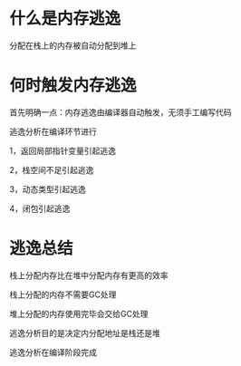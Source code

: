 # 什么是内存逃逸

分配在栈上的内存被自动分配到堆上

# 何时触发内存逃逸

首先明确一点：内存逃逸由编译器自动触发，无须手工编写代码

逃逸分析在编译环节进行

1，返回局部指针变量引起逃逸

2，栈空间不足引起逃逸

3，动态类型引起逃逸

4，闭包引起逃逸

# 逃逸总结

栈上分配内存比在堆中分配内存有更高的效率

栈上分配的内存不需要GC处理

堆上分配的内存使用完毕会交给GC处理

逃逸分析目的是决定内分配地址是栈还是堆

逃逸分析在编译阶段完成
